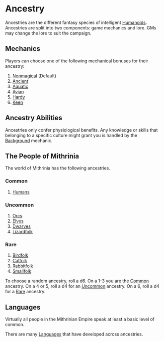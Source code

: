 # Ancestry

Ancestries are the different fantasy species of intelligent [Humanoids](../../Resources%20for%20GMs/Creature%20Types/Humanoid.md). Ancestries are split into two components: game mechanics and lore. GMs may change the lore to suit the campaign.

## Mechanics

Players can choose one of the following mechanical bonuses for their ancestry:

1. [Nonmagical](Mechanical/Nonmagical.md) (Default)
2. [Ancient](Mechanical/Ancient.md)
3. [Aquatic](Mechanical/Aquatic.md)
4. [Avian](Mechanical/Avian.md)
5. [Hardy](Mechanical/Hardy.md)
6. [Keen](Mechanical/Keen.md)

## Ancestry Abilities

Ancestries only confer physiological benefits. Any knowledge or skills that belonging to a specific culture might grant you is handled by the [Background](../Backgrounds/Background.md) mechanic.

## The People of Mithrinia

The world of Mithrinia has the following ancestries.

### Common

1. [Humans](The%20People%20of%20Mithrinia/Humans.md)

### Uncommon

1. [Orcs](The%20People%20of%20Mithrinia/Orcs.md)
2. [Elves](The%20People%20of%20Mithrinia/Elves.md)
3. [Dwarves](The%20People%20of%20Mithrinia/Dwarves.md)
4. [Lizardfolk](The%20People%20of%20Mithrinia/Lizardfolk.md)

### Rare

1. [Birdfolk](The%20People%20of%20Mithrinia/Birdfolk.md)
2. [Catfolk](The%20People%20of%20Mithrinia/Catfolk.md)
3. [Rabbitfolk](The%20People%20of%20Mithrinia/Rabbitfolk.md)
4. [Smallfolk](The%20People%20of%20Mithrinia/Smallfolk.md)

To choose a random ancestry, roll a d6. On a 1-3 you are the [Common](Ancestry.md#Common) ancestry. On a 4 or 5, roll a d4 for an [Uncommon](Ancestry.md#Uncommon) ancestry. On a 6, roll a d4 for a [Rare](Ancestry.md#Rare) ancestry.

## Languages

Virtually all people in the Mithrinian Empire speak at least a basic level of common.

There are many [Languages](The%20People%20of%20Mithrinia/Languages/Languages.md) that have developed across ancestries.
